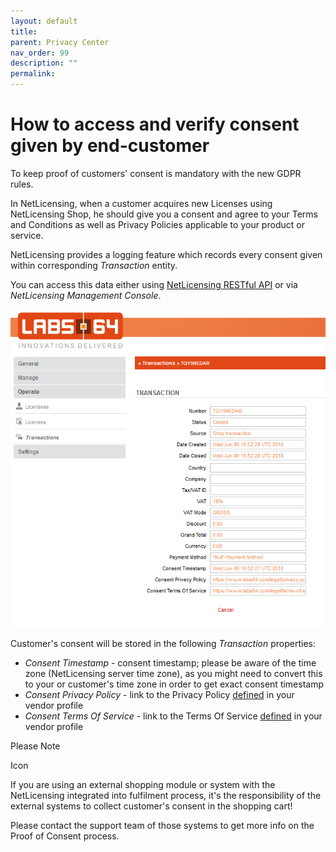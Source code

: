 ```yaml
---
layout: default
title:
parent: Privacy Center
nav_order: 99
description: ""
permalink:
---
```


How to access and verify consent given by end-customer
=====================================================================================


To keep proof of customers' consent is mandatory with the new GDPR
rules.

In NetLicensing, when a customer acquires new Licenses using
NetLicensing Shop, he should give you a consent and agree to your Terms
and Conditions as well as Privacy Policies applicable to your product or
service.

NetLicensing provides a logging feature which records every consent
given within corresponding *Transaction* entity.

You can access this data either using [NetLicensing RESTful
API](Transaction-Services_11010218.html) or via *NetLicensing Management
Console*.

<img src="assets/images/17433045/17629258.png?effects=drop-shadow" title="Transaction - Proof of Concent" alt="Transaction - Proof of Concent" class="confluence-embedded-image" />

Customer's consent will be stored in the following *Transaction*
properties:

-   *Consent Timestamp* - consent timestamp; please be aware of the time
    zone (NetLicensing server time zone), as you might need to convert
    this to your or customer's time zone in order to get exact consent
    timestamp
-   *Consent Privacy Policy* - link to the Privacy Policy
    [defined](How-to-maintain-vendor-account-data_17433043.html) in your
    vendor profile
-   *Consent Terms Of Service* - link to the Terms Of Service
    [defined](How-to-maintain-vendor-account-data_17433043.html) in your
    vendor profile

Please Note

<span class="aui-icon icon-warning">Icon</span>

If you are using an external shopping module or system with the
NetLicensing integrated into fulfilment process, it's the responsibility
of the external systems to collect customer's consent in the shopping
cart!

Please contact the support team of those systems to get more info on the
Proof of Consent process.
